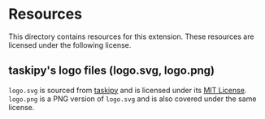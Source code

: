 # Resources

This directory contains resources for this extension.
These resources are licensed under the following license.

## taskipy's logo files (logo.svg, logo.png)

`logo.svg` is sourced from [taskipy](https://github.com/taskipy/taskipy/blob/master/logo.svg) and is licensed under its [MIT License](https://github.com/taskipy/taskipy/blob/master/LICENSE).\
`logo.png` is a PNG version of `logo.svg` and is also covered under the same license.
